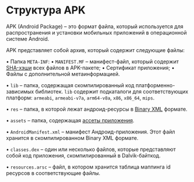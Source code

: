 # Структура APK

APK (Android Package) – это формат файла, который используется для распространения и установки мобильных приложений в операционной системе Android.

APK представляет собой архив, который содержит следующие файлы:

• Папка `META-INF`:
• `MANIFEST.MF` – манифест-файл, который содержит [SHA-хэши](https://en.wikipedia.org/wiki/Cryptographic_hash_function#SHA-1) всех файлов в APK-пакете;
• Сертификат приложения;
• Файлы с дополнительной метаинформацией.

• `lib` – папка, содержащая скомпилированный код платформенно-зависимых библиотек. `lib` содержит подкаталоги для соответствующих платформ: `armeabi`, `armeabi-v7a`, `arm64-v8a`, `x86`, `x86_64`, `mips`.

• `res` – папка, в которой лежат андроид-ресурсы в [Binary XML](https://en.wikipedia.org/wiki/Binary_XML) формате.

• `assets` – папка, содержащая [ассеты приложения](https://developer.android.com/reference/android/content/res/AssetManager.html).

• `AndroidManifest.xml` – манифест Андроид-приложения. Этот файл хранится в скомпилированном Binary XML формате.

• `classes.dex` – один или несколько файлов, которые представляют собой код приложения, скомпилированный в Dalvik-байткод.

• `resources.arsc` – файл, в котором хранится таблица маппинга id ресурсов в соответствующие файлы.
